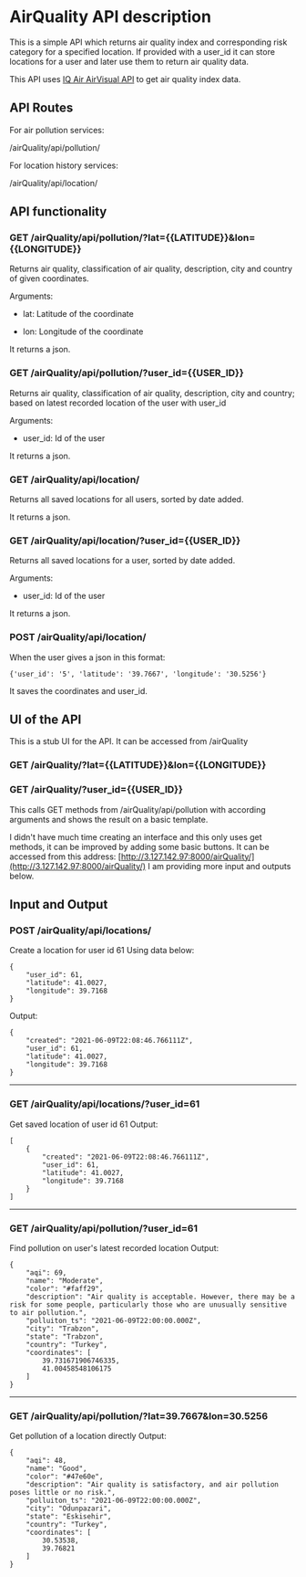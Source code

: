 
  

# AirQuality API description

  

This is a simple API which returns air quality index and corresponding risk category for a specified location. If provided with a user_id it can store locations for a user and later use them to return air quality data.

  

This API uses [IQ Air AirVisual API](https://www.iqair.com/air-pollution-data-api) to get air quality index data.

  

## API Routes

For air pollution services:

/airQuality/api/pollution/

For location history services:

/airQuality/api/location/

  

## API functionality

  

### GET /airQuality/api/pollution/?lat={{LATITUDE}}&lon={{LONGITUDE}}

  

Returns air quality, classification of air quality, description, city and country of given coordinates.

  

Arguments:

- lat: Latitude of the coordinate

- lon: Longitude of the coordinate

  

It returns a json.

  

### GET /airQuality/api/pollution/?user_id={{USER_ID}}

  

Returns air quality, classification of air quality, description, city and country; based on latest recorded location of the user with user_id

  

Arguments:

- user_id: Id of the user

  

It returns a json.

  

### GET /airQuality/api/location/

  

Returns all saved locations for all users, sorted by date added.

  

It returns a json.

  

### GET /airQuality/api/location/?user_id={{USER_ID}}

  

Returns all saved locations for a user, sorted by date added.

  

Arguments:

- user_id: Id of the user

  

It returns a json.

  

### POST /airQuality/api/location/

  

When the user gives a json in this format:

  

```{'user_id': '5', 'latitude': '39.7667', 'longitude': '30.5256'}```

  

It saves the coordinates and user_id.

  

## UI of the API

  

This is a stub UI for the API. It can be accessed from /airQuality

### GET /airQuality/?lat={{LATITUDE}}&lon={{LONGITUDE}}

  

### GET /airQuality/?user_id={{USER_ID}}

This calls GET methods from /airQuality/api/pollution with according arguments and shows the result on a basic template.

I didn't have much time creating an interface and this only uses get methods, it can be improved by adding some basic buttons. It can be accessed from this address: [http://3.127.142.97:8000/airQuality/](http://3.127.142.97:8000/airQuality/)
I am providing more input and outputs below.

## Input and Output
### POST /airQuality/api/locations/
Create a location for user id 61
Using data below:
```
{
	"user_id": 61,
	"latitude": 41.0027,
	"longitude": 39.7168
}
```
Output:
```
{
	"created": "2021-06-09T22:08:46.766111Z",
	"user_id": 61,
	"latitude": 41.0027,
	"longitude": 39.7168
}
```
---
### GET /airQuality/api/locations/?user_id=61
Get saved location of user id 61
Output:
```
[
	{
		"created": "2021-06-09T22:08:46.766111Z",
		"user_id": 61,
		"latitude": 41.0027,
		"longitude": 39.7168
	}
]
```
---
### GET /airQuality/api/pollution/?user_id=61
Find pollution on user's latest recorded location
Output:
```
{
    "aqi": 69,
    "name": "Moderate",
    "color": "#faff29",
    "description": "Air quality is acceptable. However, there may be a risk for some people, particularly those who are unusually sensitive to air pollution.",
    "polluiton_ts": "2021-06-09T22:00:00.000Z",
    "city": "Trabzon",
    "state": "Trabzon",
    "country": "Turkey",
    "coordinates": [
        39.731671906746335,
        41.00458548106175
    ]
}
```
---
### GET /airQuality/api/pollution/?lat=39.7667&lon=30.5256
Get pollution of a location directly
Output:
```
{
    "aqi": 48,
    "name": "Good",
    "color": "#47e60e",
    "description": "Air quality is satisfactory, and air pollution poses little or no risk.",
    "polluiton_ts": "2021-06-09T22:00:00.000Z",
    "city": "Odunpazari",
    "state": "Eskisehir",
    "country": "Turkey",
    "coordinates": [
        30.53538,
        39.76821
    ]
}
```